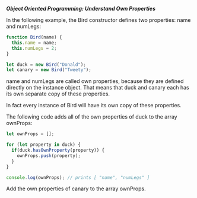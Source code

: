 ***Object Oriented Programming: Understand Own Properties***

In the following example, the Bird constructor defines two properties: name and numLegs:

```javascript
function Bird(name) {
  this.name = name;
  this.numLegs = 2;
}

let duck = new Bird("Donald");
let canary = new Bird("Tweety");
```

name and numLegs are called own properties, because they are defined directly on the instance object. That means that duck and canary each has its own separate copy of these properties.

In fact every instance of Bird will have its own copy of these properties.

The following code adds all of the own properties of duck to the array ownProps:

```javascript
let ownProps = [];

for (let property in duck) {
  if(duck.hasOwnProperty(property)) {
    ownProps.push(property);
  }
}

console.log(ownProps); // prints [ "name", "numLegs" ]
```

Add the own properties of canary to the array ownProps.
